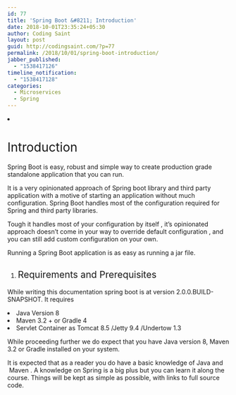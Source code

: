```yaml
---
id: 77
title: 'Spring Boot &#8211; Introduction'
date: 2018-10-01T23:35:24+05:30
author: Coding Saint
layout: post
guid: http://codingsaint.com/?p=77
permalink: /2018/10/01/spring-boot-introduction/
jabber_published:
  - "1538417126"
timeline_notification:
  - "1538417128"
categories:
  - Microservices
  - Spring
---
```

<li style="font-weight: 400;">
  <h1>
    <span style="font-weight: 400;">Introduction</span>
  </h1>
</li>

<span style="font-weight: 400;">Spring Boot is easy, robust and simple way to create production grade standalone application that you can run. </span>

<span style="font-weight: 400;">It is a very opinionated approach of Spring boot library and third party application with a motive of starting an application without much configuration. Spring Boot handles most of the configuration required for Spring and third party libraries.</span>

<span style="font-weight: 400;">Tough it handles most of your configuration by itself , it’s opinionated approach doesn’t come in your way to override default configuration , and you can still add custom configuration on your own.</span>

<span style="font-weight: 400;">Running a Spring Boot application is as easy as running a jar file.</span>

<li style="list-style-type: none;">
  <ol>
    <li style="font-weight: 400;">
      <h2>
        <span style="font-weight: 400;">Requirements and Prerequisites </span>
      </h2>
    </li>
  </ol>
</li>

<span style="font-weight: 400;">While writing this documentation spring boot is at version 2.0.0.BUILD-SNAPSHOT. It requires</span>

<li style="font-weight: 400;">
  <span style="font-weight: 400;">Java Version 8</span>
</li>
<li style="font-weight: 400;">
  <span style="font-weight: 400;">Maven 3.2 + or Gradle 4</span>
</li>
<li style="font-weight: 400;">
  <span style="font-weight: 400;">Servlet Container as Tomcat 8.5 /Jetty 9.4 /Undertow 1.3</span>
</li>

<span style="font-weight: 400;">While proceeding further we do expect that you have Java version 8, Maven 3.2 or Gradle installed on your system.</span>

<span style="font-weight: 400;">It is expected that as a reader you do have a basic knowledge of Java and  Maven . A knowledge on Spring is a big plus but you can learn it along the course. Things will be kept as simple as possible, with links to full source code. </span>